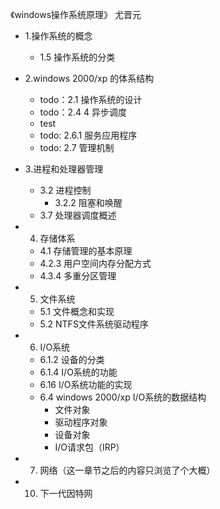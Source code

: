 《windows操作系统原理》 尤晋元

* 1.操作系统的概念
    * 1.5 操作系统的分类

* 2.windows 2000/xp 的体系结构
    * todo：2.1 操作系统的设计
    * todo：2.4 4 异步调度
    * test
    * todo: 2.6.1 服务应用程序
    * todo: 2.7 管理机制
    
* 3.进程和处理器管理
    * 3.2 进程控制
        * 3.2.2 阻塞和唤醒
    * 3.7 处理器调度概述

* 4. 存储体系
    * 4.1 存储管理的基本原理    
    * 4.2.3 用户空间内存分配方式
    * 4.3.4 多重分区管理

* 5. 文件系统
    * 5.1 文件概念和实现
    * 5.2 NTFS文件系统驱动程序

* 6. I/O系统
    * 6.1.2 设备的分类
    * 6.1.4 I/O系统的功能
    * 6.16 I/O系统功能的实现
    * 6.4 windows 2000/xp I/O系统的数据结构
        * 文件对象
        * 驱动程序对象
        * 设备对象
        * I/O请求包（IRP）

* 7. 网络（这一章节之后的内容只浏览了个大概）

* 10. 下一代因特网



